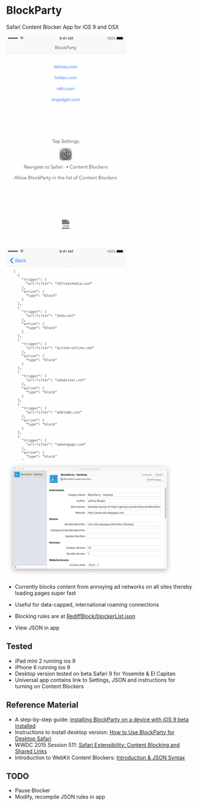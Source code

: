 # BlockParty

Safari Content Blocker App for iOS 9 and OSX

![Screen1](Screenshot01.png)
![Screen2](Screenshot02.png)
![Screen3](Screenshot03.png)

- Currently blocks content from annoying ad networks on all sites thereby loading pages super fast

- Useful for data-capped, international roaming connections

- Blocking rules are at [RediffBlock/blockerList.json](RediffBlock/blockerList.json)

- View JSON in app

## Tested

- iPad mini 2 running ios 9 
- iPhone 6 running ios 9 
- Desktop version tested on beta Safari 9 for Yosemite & El Capitan
- Universal app contains link to Settings, JSON and instructions for turning on Content Blockers

## Reference Material

* A step-by-step guide: [installing BlockParty on a device with iOS 9 beta installed](https://medium.com/@searls/installing-a-content-blocker-on-ios-9-public-beta-a25b2b83848f)
* Instructions to install desktop version: [How to Use BlockParty for Desktop Safari](https://github.com/krishkumar/BlockParty/blob/master/BlockParty%20-%20Desktop%20Safari/How%20to%20Install.md)
* WWDC 2015 Session 511: [Safari Extensibility: Content Blocking and Shared Links](https://developer.apple.com/videos/wwdc/2015/?id=511)
* Introduction to WebKit Content Blockers: [Introduction & JSON Syntax](https://www.webkit.org/blog/3476/content-blockers-first-look/)


## TODO

- Pause Blocker
- Modify, recompile JSON rules in app
